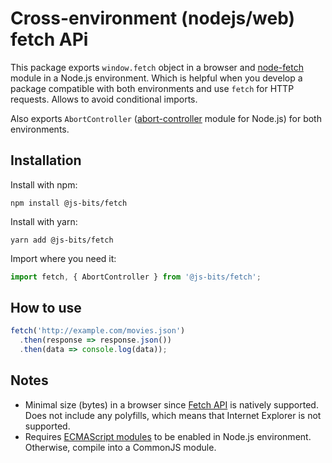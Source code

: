 # Cross-environment (nodejs/web) fetch APi

This package exports `window.fetch` object in a browser and [node-fetch](https://www.npmjs.com/package/node-fetch) module in a Node.js environment. Which is helpful when you develop a package compatible with both environments and use `fetch` for HTTP requests. Allows to avoid conditional imports.

Also exports `AbortController` ([abort-controller](https://www.npmjs.com/package/abort-controller) module for Node.js) for both environments.

## Installation

Install with npm:

```
npm install @js-bits/fetch
```

Install with yarn:

```
yarn add @js-bits/fetch
```

Import where you need it:

```javascript
import fetch, { AbortController } from '@js-bits/fetch';
```

## How to use

```javascript
fetch('http://example.com/movies.json')
  .then(response => response.json())
  .then(data => console.log(data));
```

## Notes

- Minimal size (bytes) in a browser since [Fetch API](https://developer.mozilla.org/en-US/docs/Web/API/Fetch_API) is natively supported. Does not include any polyfills, which means that Internet Explorer is not supported.
- Requires [ECMAScript modules](https://nodejs.org/api/esm.html) to be enabled in Node.js environment. Otherwise, compile into a CommonJS module.

